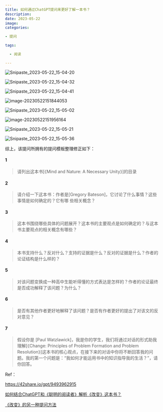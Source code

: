 ```yaml
---
title: 如何通过ChatGPT提问来更好了解一本书？
description: 
date: 2023-05-22
image: 
categories:

- 提问

tags:

  - 阅读

---
```


![Snipaste_2023-05-22_15-04-20](http://pbox.online/202305221506902.png)

![Snipaste_2023-05-22_15-04-32](http://pbox.online/202305221506103.png)

![Snipaste_2023-05-22_15-04-41](http://pbox.online/202305221506028.png)

![image-20230522151844053](http://pbox.online/202305221518081.png)

![Snipaste_2023-05-22_15-05-02](http://pbox.online/202305221506001.png)

![image-20230522151956164](http://pbox.online/202305221519212.png)

![Snipaste_2023-05-22_15-05-21](http://pbox.online/202305221506274.png)

![Snipaste_2023-05-22_15-05-36](http://pbox.online/202305221506186.png)

综上，该提问所拥有的提问模板整理修正如下：

#### 1

> 请列出这本书[《Mind and Nature: A Necessary Unity》]的目录

#### 2

> 请介绍一下这本书：作者是[Gregory Bateson]，它讨论了什么事情？这些事情是如何确定的？它有哪
> 些相关概念？

#### 3

> 这本书围绕哪些具体的问题展开？这本书的主要观点是如何确定的？与这本书主要观点的相关概念有哪些？

#### 4

> 本书支持什么？反对什么？支持的证据是什么？反对的证据是什么？作者的论证结构是什么样的？

#### 5

> 对该问题变换成一种高中生能听得懂的方式表达是怎样的？作者的论证最终是否成功解释了该问题？为什么？

#### 6

> 是否有其他作者更好地解释了该问题？是否有作者更好的提出了对该文的反对意见？

#### 7

> 假设你是 [Paul Watzlawick]，我是你的学生，我们将通过对话的形式助我理解[《Change: Principles of Problem Formation and Problem Resolution》]这本书的核心观点，在接下来的对话中你将不断回答我的问题。我的第一个问题是：“我如何才能运用书中的知识指导我的生活？”，请你回答。



Ref：

https://42share.io/gpt/9493962915

[如何结合ChatGPT和《聪明的阅读者》解析《改变》这本书？](https://gptlearning.top/p/如何结合chatgpt和聪明的阅读者解析改变这本书/)

[《改变》的另一种提问方法](http://pbox.online/202305221543150.jpeg)

